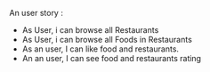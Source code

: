 An user story : 
  - As User, i can browse all  Restaurants
  - As User, i can browse all Foods in Restaurants
  - As an user, I can like food and restaurants.
  - An an user, I can see food and restaurants rating
